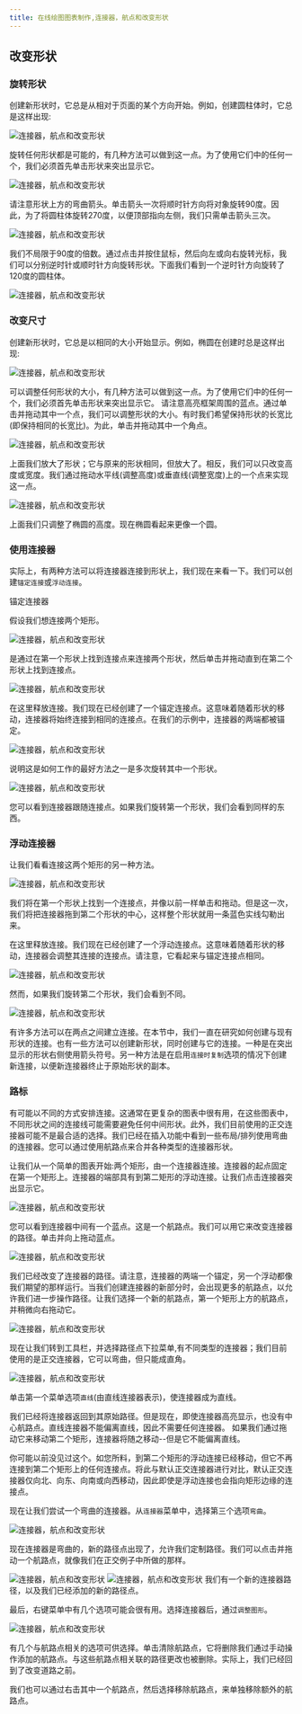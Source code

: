 ```yaml
---
title: 在线绘图图表制作,连接器，航点和改变形状
---
```


##	改变形状

### 旋转形状

创建新形状时，它总是从相对于页面的某个方向开始。例如，创建圆柱体时，它总是这样出现:
 
![连接器，航点和改变形状](/public/themes/freedgo/link_draw.png "连接器，航点和改变形状")   

旋转任何形状都是可能的，有几种方法可以做到这一点。为了使用它们中的任何一个，我们必须首先单击形状来突出显示它。

![连接器，航点和改变形状](/public/themes/freedgo/link_draw1.png "连接器，航点和改变形状")   

请注意形状上方的弯曲箭头。单击箭头一次将顺时针方向将对象旋转90度。因此，为了将圆柱体旋转270度，以便顶部指向左侧，我们只需单击箭头三次。
 
![连接器，航点和改变形状](/public/themes/freedgo/link_draw3.png "连接器，航点和改变形状") 

我们不局限于90度的倍数。通过点击并按住鼠标，然后向左或向右旋转光标，我们可以分别逆时针或顺时针方向旋转形状。下面我们看到一个逆时针方向旋转了120度的圆柱体。

 ![连接器，航点和改变形状](/public/themes/freedgo/link_draw4.png "连接器，航点和改变形状") 

###	改变尺寸

创建新形状时，它总是以相同的大小开始显示。例如，椭圆在创建时总是这样出现:

![连接器，航点和改变形状](/public/themes/freedgo/link_draw5.png "连接器，航点和改变形状") 
 
可以调整任何形状的大小，有几种方法可以做到这一点。为了使用它们中的任何一个，我们必须首先单击形状来突出显示它。
请注意高亮框架周围的蓝点。通过单击并拖动其中一个点，我们可以调整形状的大小。有时我们希望保持形状的长宽比(即保持相同的长宽比)。为此，单击并拖动其中一个角点。
 
 ![连接器，航点和改变形状](/public/themes/freedgo/link_draw6.png "连接器，航点和改变形状") 
 
上面我们放大了形状；它与原来的形状相同，但放大了。相反，我们可以只改变高度或宽度。我们通过拖动水平线(调整高度)或垂直线(调整宽度)上的一个点来实现这一点。

 ![连接器，航点和改变形状](/public/themes/freedgo/link_draw7.png "连接器，航点和改变形状") 

上面我们只调整了椭圆的高度。现在椭圆看起来更像一个圆。

###	使用连接器
实际上，有两种方法可以将连接器连接到形状上，我们现在来看一下。我们可以创建`锚定连接`或`浮动连接`。

锚定连接器

假设我们想连接两个矩形。

![连接器，航点和改变形状](/public/themes/freedgo/link_draw8.png "连接器，航点和改变形状") 
 
是通过在第一个形状上找到连接点来连接两个形状，然后单击并拖动直到在第二个形状上找到连接点。
 
 ![连接器，航点和改变形状](/public/themes/freedgo/link_draw9.png "连接器，航点和改变形状") 

在这里释放连接。我们现在已经创建了一个锚定连接点。这意味着随着形状的移动，连接器将始终连接到相同的连接点。在我们的示例中，连接器的两端都被锚定。

![连接器，航点和改变形状](/public/themes/freedgo/link_draw10.png "连接器，航点和改变形状") 
 
说明这是如何工作的最好方法之一是多次旋转其中一个形状。
 
![连接器，航点和改变形状](/public/themes/freedgo/link_draw11.png "连接器，航点和改变形状") 


您可以看到连接器跟随连接点。如果我们旋转第一个形状，我们会看到同样的东西。

###	浮动连接器

让我们看看连接这两个矩形的另一种方法。

 ![连接器，航点和改变形状](/public/themes/freedgo/link_draw12.png "连接器，航点和改变形状") 

我们将在第一个形状上找到一个连接点，并像以前一样单击和拖动。但是这一次，我们将把连接器拖到第二个形状的中心，这样整个形状就用一条蓝色实线勾勒出来。
 

在这里释放连接。我们现在已经创建了一个浮动连接点。这意味着随着形状的移动，连接器会调整其连接的连接点。请注意，它看起来与锚定连接点相同。
 
 ![连接器，航点和改变形状](/public/themes/freedgo/link_draw13.png "连接器，航点和改变形状") 
 
然而，如果我们旋转第二个形状，我们会看到不同。
 
 
 ![连接器，航点和改变形状](/public/themes/freedgo/link_draw14.png "连接器，航点和改变形状") 

有许多方法可以在两点之间建立连接。在本节中，我们一直在研究如何创建与现有形状的连接。也有一些方法可以创建新形状，同时创建与它的连接。一种是在突出显示的形状右侧使用箭头符号。另一种方法是在启用`连接时复制`选项的情况下创建新连接，以便新连接器终止于原始形状的副本。

###	路标

有可能以不同的方式安排连接。这通常在更复杂的图表中很有用，在这些图表中，不同形状之间的连接线可能需要避免任何中间形状。此外，我们目前使用的正交连接器可能不是最合适的选择。我们已经在插入功能中看到一些布局/排列使用弯曲的连接器。您可以通过使用航路点来合并各种类型的连接器形状。

让我们从一个简单的图表开始:两个矩形，由一个连接器连接。连接器的起点固定在第一个矩形上。连接器的端部具有到第二矩形的浮动连接。让我们点击连接器突出显示它。
 
 ![连接器，航点和改变形状](/public/themes/freedgo/link_draw15.png "连接器，航点和改变形状") 
  
您可以看到连接器中间有一个蓝点。这是一个航路点。我们可以用它来改变连接器的路径。单击并向上拖动蓝点。

 ![连接器，航点和改变形状](/public/themes/freedgo/link_draw16.png "连接器，航点和改变形状") 

我们已经改变了连接器的路径。请注意，连接器的两端一个锚定，另一个浮动都像我们期望的那样运行。当我们创建连接器的新部分时，会出现更多的航路点，以允许我们进一步操作路径。让我们选择一个新的航路点，第一个矩形上方的航路点，并稍微向右拖动它。
 
![连接器，航点和改变形状](/public/themes/freedgo/link_draw17.png "连接器，航点和改变形状") 


现在让我们转到工具栏，并选择路径点下拉菜单,有不同类型的连接器；我们目前使用的是正交连接器，它可以弯曲，但只能成直角。
 
  ![连接器，航点和改变形状](/public/themes/freedgo/link_draw18.png "连接器，航点和改变形状") 

单击第一个菜单选项`直线`(由直线连接器表示)，使连接器成为直线。

我们已经将连接器返回到其原始路径。但是现在，即使连接器高亮显示，也没有中心航路点。直线连接器不能偏离直线，因此不需要任何连接器。
如果我们通过拖动它来移动第二个矩形，连接器将随之移动--但是它不能偏离直线。

你可能以前没见过这个。如您所料，到第二个矩形的浮动连接已经移动，但它不再连接到第二个矩形上的任何连接点。将此与默认正交连接器进行对比，默认正交连接器仅向北、向东、向南或向西移动，因此即使是浮动连接也会指向矩形边缘的连接点。

现在让我们尝试一个弯曲的连接器。从`连接器`菜单中，选择第三个选项`弯曲`。

![连接器，航点和改变形状](/public/themes/freedgo/link_draw19.png "连接器，航点和改变形状") 
 
现在连接器是弯曲的，新的路径点出现了，允许我们定制路径。我们可以点击并拖动一个航路点，就像我们在正交例子中所做的那样。
 
 ![连接器，航点和改变形状](/public/themes/freedgo/link_draw20.png "连接器，航点和改变形状") 
  ![连接器，航点和改变形状](/public/themes/freedgo/link_draw21.png "连接器，航点和改变形状") 
我们有一个新的连接器路径，以及我们已经添加的新的路径点。

最后，右键菜单中有几个选项可能会很有用。选择连接器后，通过`调整图形`。

 ![连接器，航点和改变形状](/public/themes/freedgo/link_draw22.png "连接器，航点和改变形状") 
  
有几个与航路点相关的选项可供选择。单击清除航路点，它将删除我们通过手动操作添加的航路点。与这些航路点相关联的路径更改也被删除。实际上，我们已经回到了改变道路之前。
  

我们也可以通过右击其中一个航路点，然后选择移除航路点，来单独移除额外的航路点。 
